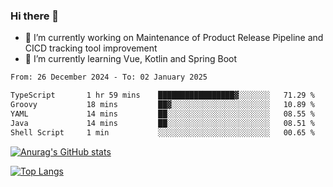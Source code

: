 ### Hi there 👋

- 🔭 I’m currently working on Maintenance of Product Release Pipeline and CICD tracking tool improvement
- 🌱 I’m currently learning Vue, Kotlin and Spring Boot

<!--START_SECTION:waka-->

```txt
From: 26 December 2024 - To: 02 January 2025

TypeScript       1 hr 59 mins    █████████████████▓░░░░░░░   71.29 %
Groovy           18 mins         ██▓░░░░░░░░░░░░░░░░░░░░░░   10.89 %
YAML             14 mins         ██░░░░░░░░░░░░░░░░░░░░░░░   08.55 %
Java             14 mins         ██░░░░░░░░░░░░░░░░░░░░░░░   08.51 %
Shell Script     1 min           ░░░░░░░░░░░░░░░░░░░░░░░░░   00.65 %
```

<!--END_SECTION:waka-->

[![Anurag's GitHub stats](https://github-readme-stats.vercel.app/api?username=yunhao981&show_icons=true&theme=solarized-dark)](https://github.com/anuraghazra/github-readme-stats)

[![Top Langs](https://github-readme-stats.vercel.app/api/top-langs/?username=yunhao981&theme=solarized-dark&layout=compact)](https://github.com/anuraghazra/github-readme-stats)

<!--
**yunhao981/yunhao981** is a ✨ _special_ ✨ repository because its `README.md` (this file) appears on your GitHub profile.

Here are some ideas to get you started:

- 🔭 I’m currently working on Maintenance of Release Pipeline and CICD tracking tool improvement
- 🌱 I’m currently learning Vue, Kotlin and Spring Boot
- 👯 I’m looking to collaborate on ...
- 🤔 I’m looking for help with ...
- 💬 Ask me about ...
- 📫 How to reach me: ...
- 😄 Pronouns: ...
- ⚡ Fun fact: ...
-->


